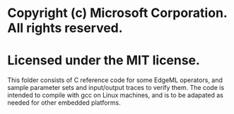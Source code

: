 # Copyright (c) Microsoft Corporation. All rights reserved.
# Licensed under the MIT license.

This folder consists of C reference code for some EdgeML operators, 
and sample parameter sets and input/output traces to verify them.
The code is intended to compile with gcc on Linux machines,
and is to be adapated as needed for other embedded platforms.
